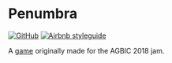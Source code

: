 # Penumbra

[![GitHub](https://img.shields.io/github/license/bojidar-bg/penumbra.svg?logo=github)](LICENSE.md) [![Airbnb styleguide](https://img.shields.io/badge/code%20style-airbnb-green.svg?logo=javascript)](https://github.com/airbnb/javascript)

A [game](https://bojidar-bg.itch.io/penumbra) originally made for the AGBIC 2018 jam.
